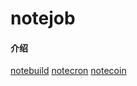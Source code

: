 # notejob

#### 介绍


[notebuild](http://127.0.0.1:8441/?message=Process%20notecron_server%20restarted)
[notecron](http://127.0.0.1:8445/)
[notecoin](http://127.0.0.1:8451/redoc)
